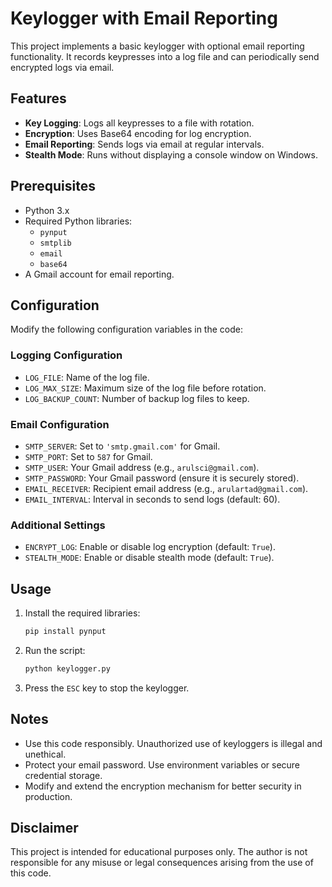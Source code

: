 # Keylogger with Email Reporting

This project implements a basic keylogger with optional email reporting functionality. It records keypresses into a log file and can periodically send encrypted logs via email.

## Features
- **Key Logging**: Logs all keypresses to a file with rotation.
- **Encryption**: Uses Base64 encoding for log encryption.
- **Email Reporting**: Sends logs via email at regular intervals.
- **Stealth Mode**: Runs without displaying a console window on Windows.

## Prerequisites
- Python 3.x
- Required Python libraries:
  - `pynput`
  - `smtplib`
  - `email`
  - `base64`
- A Gmail account for email reporting.

## Configuration
Modify the following configuration variables in the code:

### Logging Configuration
- `LOG_FILE`: Name of the log file.
- `LOG_MAX_SIZE`: Maximum size of the log file before rotation.
- `LOG_BACKUP_COUNT`: Number of backup log files to keep.

### Email Configuration
- `SMTP_SERVER`: Set to `'smtp.gmail.com'` for Gmail.
- `SMTP_PORT`: Set to `587` for Gmail.
- `SMTP_USER`: Your Gmail address (e.g., `arulsci@gmail.com`).
- `SMTP_PASSWORD`: Your Gmail password (ensure it is securely stored).
- `EMAIL_RECEIVER`: Recipient email address (e.g., `arulartad@gmail.com`).
- `EMAIL_INTERVAL`: Interval in seconds to send logs (default: 60).

### Additional Settings
- `ENCRYPT_LOG`: Enable or disable log encryption (default: `True`).
- `STEALTH_MODE`: Enable or disable stealth mode (default: `True`).

## Usage
1. Install the required libraries:
   ```bash
   pip install pynput
   ```

2. Run the script:
   ```bash
   python keylogger.py
   ```

3. Press the `ESC` key to stop the keylogger.

## Notes
- Use this code responsibly. Unauthorized use of keyloggers is illegal and unethical.
- Protect your email password. Use environment variables or secure credential storage.
- Modify and extend the encryption mechanism for better security in production.

## Disclaimer
This project is intended for educational purposes only. The author is not responsible for any misuse or legal consequences arising from the use of this code.

